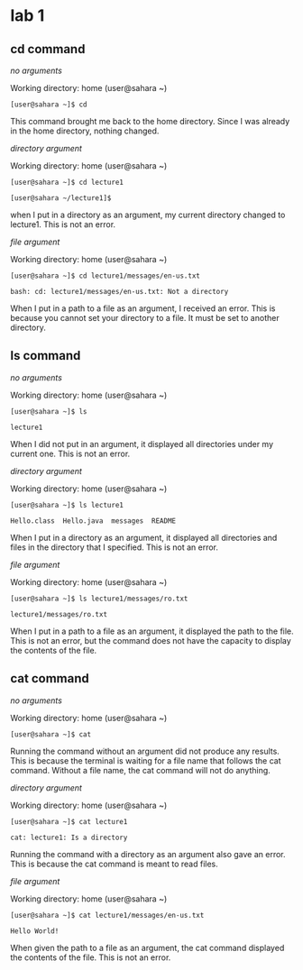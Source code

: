 # lab 1 

## cd command 

*no arguments* 

Working directory: home (user@sahara ~)

```
[user@sahara ~]$ cd
```

This command brought me back to the home directory. Since I was already in the home directory, nothing changed.


*directory argument*

Working directory: home (user@sahara ~)

```
[user@sahara ~]$ cd lecture1

[user@sahara ~/lecture1]$
``` 

when I put in a directory as an argument, my current directory changed to lecture1. This is not an error. 


*file argument*

Working directory: home (user@sahara ~)

```
[user@sahara ~]$ cd lecture1/messages/en-us.txt

bash: cd: lecture1/messages/en-us.txt: Not a directory
```


When I put in a path to a file as an argument, I received an error. This is because you cannot set your directory to a file. It must be set to another directory. 


## ls command

*no arguments*

Working directory: home (user@sahara ~)

```
[user@sahara ~]$ ls

lecture1
```

When I did not put in an argument, it displayed all directories under my current one. This is not an error.


*directory argument*

Working directory: home (user@sahara ~)

```
[user@sahara ~]$ ls lecture1

Hello.class  Hello.java  messages  README
```


When I put in a directory as an argument, it displayed all directories and files in the directory that I specified. This is not an error.


*file argument*

Working directory: home (user@sahara ~)

```
[user@sahara ~]$ ls lecture1/messages/ro.txt

lecture1/messages/ro.txt
```


When I put in a path to a file as an argument, it displayed the path to the file. This is not an error, but the command does not have the capacity to display the contents of the file. 


## cat command

*no arguments* 

Working directory: home (user@sahara ~)

```
[user@sahara ~]$ cat
```


Running the command without an argument did not produce any results. This is because the terminal is waiting for a file name that follows the cat command. Without a file name, the cat command will not do anything. 


*directory argument*

Working directory: home (user@sahara ~)

```
[user@sahara ~]$ cat lecture1

cat: lecture1: Is a directory
```

Running the command with a directory as an argument also gave an error. This is because the cat command is meant to read files. 


*file argument*

Working directory: home (user@sahara ~)

```
[user@sahara ~]$ cat lecture1/messages/en-us.txt

Hello World!
```


When given the path to a file as an argument, the cat command displayed the contents of the file. This is not an error. 
